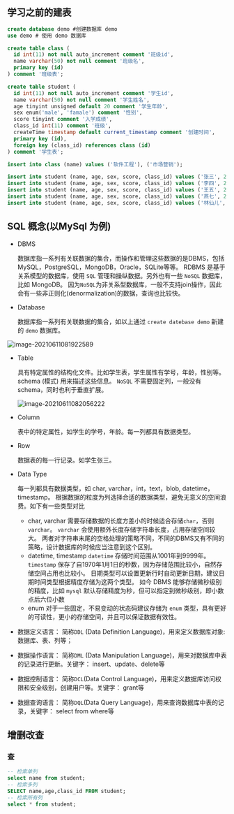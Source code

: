 ## 学习之前的建表

```sql
create database demo #创建数据库 demo
use demo # 使用 demo 数据库

create table class (
  id int(11) not null auto_increment comment '班级id',
  name varchar(50) not null comment '班级名',
  primary key (id)
) comment '班级表';

create table student (
  id int(11) not null auto_increment comment '学生id',
  name varchar(50) not null comment '学生姓名',
  age tinyint unsigned default 20 comment '学生年龄',
  sex enum('male', 'famale') comment '性别',
  score tinyint comment '入学成绩',
  class_id int(11) comment '班级',
  createTime timestamp default current_timestamp comment '创建时间',
  primary key (id),
  foreign key (class_id) references class (id)
) comment '学生表';

insert into class (name) values ('软件工程'), ('市场营销');

insert into student (name, age, sex, score, class_id) values ('张三', 21, 'male', 100, 1);
insert into student (name, age, sex, score, class_id) values ('李四', 22, 'male', 98, 1);
insert into student (name, age, sex, score, class_id) values ('王五', 22, 'male', 99, 1);
insert into student (name, age, sex, score, class_id) values ('燕七', 21, 'famale', 34, 2);
insert into student (name, age, sex, score, class_id) values ('林仙儿', 23, 'famale', 78, 2);
```



## SQL 概念(以MySql 为例)

- DBMS

  数据库指一系列有关联数据的集合，而操作和管理这些数据的是DBMS，包括MySQL，PostgreSQL，MongoDB，Oracle，SQLite等等。 RDBMS 是基于关系模型的数据库，使用 `SQL` 管理和操纵数据。另外也有一些 `NoSQL` 数据库，比如 MongoDB。 因为`NoSQL`为非关系型数据库，一般不支持join操作，因此会有一些非正则化(denormalization)的数据，查询也比较快。

- Database

  数据库指一系列有关联数据的集合，如以上通过 `create datebase demo` 新建的 `demo` 数据库。

![image-20210611081922589](https://gitee.com/qianshilei/test/raw/master/img/image-20210611081922589.png)



- Table

  具有特定属性的结构化文件。比如学生表，学生属性有学号，年龄，性别等。schema (模式) 用来描述这些信息。 `NoSQL` 不需要固定列，一般没有 schema，同时也利于垂直扩展。

  ![image-20210611082056222](https://gitee.com/qianshilei/test/raw/master/img/image-20210611082056222.png)

- Column

  表中的特定属性，如学生的学号，年龄。每一列都具有数据类型。

- Row

  数据表的每一行记录。如学生张三。

- Data Type

  每一列都具有数据类型，如 char, varchar，int，text，blob, datetime，timestamp。 根据数据的粒度为列选择合适的数据类型，避免无意义的空间浪费。如下有一些类型对比

  - char, varchar 需要存储数据的长度方差小的时候适合存储`char`，否则`varchar`。 `varchar` 会使用额外长度存储字符串长度，占用存储空间较大。 两者对字符串末尾的空格处理的策略不同，不同的DBMS又有不同的策略，设计数据库的时候应当注意到这个区别。
  - datetime, timestamp `datetime` 存储时间范围从1001年到9999年。 `timestamp` 保存了自1970年1月1日的秒数，因为存储范围比较小，自然存储空间占用也比较小。 日期类型可以设置更新行时自动更新日期，建议日期时间类型根据精度存储为这两个类型。 如今 DBMS 能够存储微秒级别的精度，比如 `mysql` 默认存储精度为秒，但可以指定到微秒级别，即小数点后六位小数
  - enum 对于一些固定，不易变动的状态码建议存储为 `enum` 类型，具有更好的可读性，更小的存储空间，并且可以保证数据有效性。

- 数据定义语言： 简称`DDL` (Data Definition Language)，用来定义数据库对象:数据库、表、列等；

- 数据操作语言： 简称`DML` (Data Manipulation Language)，用来对数据库中表的记录进行更新。关键字： insert、update、delete等
- 数据控制语言： 简称`DCL`(Data Control Language)，用来定义数据库访问权限和安全级别，创建用户等。关键字： grant等
- 数据查询语言： 简称`DQL`(Data Query Language)，用来查询数据库中表的记录，关键字： select from where等



## 增删改查

### 查

```sql
-- 检索单列
select name from student;
-- 检索多列
SELECT name,age,class_id FROM student;
-- 检索所有列
select * from student;
```

























